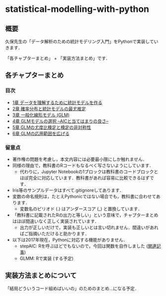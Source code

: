 # statistical-modelling-with-python

## 概要

久保先生の「データ解析のための統計モデリング入門」をPythonで実装していきます．

「各チャプターまとめ」 + 「実装方法まとめ」です．

## 各チャプターまとめ

### 目次

* [1章 データを理解するために統計モデルを作る](各チャプターまとめ/chapter01.ipynb)
* [2章 確率分布と統計モデルの最尤推定](各チャプターまとめ/chapter02.ipynb)
* [3章 一般化線形モデル (GLM)](各チャプターまとめ/chapter03.ipynb)
* [4章 GLMモデルの選択 –AICと当てはまりの良さ–](各チャプターまとめ/chapter04.ipynb)
* [5章 GLMの尤度比検定と検定の非対称性](各チャプターまとめ/chapter05.ipynb)
* [6章 GLMの応用範囲を広げる](各チャプターまとめ/chapter06.ipynb)


### 留意点

* 著作権の問題を考慮し，本文内容には必要最小限にしか触れません．
* 同様の理由で，教科書のRコードもなるべく写さないようにしています．
  * 代わりに，Jupyter Notebookの1ブロックは教科書のコードブロックとほぼ完全に対応しています．教科書があれば容易に比較できるはずです．
* Iris等のサンプルデータはすべて.gitignoreしてあります．
* 変数の命名規則は，たとえPythonicではない場合でも，教科書に合わせてあります．
  * 変数名のピリオド (.) はアンダースコア (_) と置換しています．
* 「教科書に記載されたRの出力と等しい」という意味で，チャプターまとめはほぼ間違いなく正しく実装されています．
  * 出力が正しいだけで，実装も正しいとは言い切れません．間違いがあればご指摘いただけると助かります．
* 以下は2017年現在，Pythonに対応する機能がありません．
  * stepAIC: Rを呼ぶほどでもないので，今回は関数を自作しました ([関連記事](http://mytk0u0.net/step-aic-with-python.html#step-aic-with-python))
  * GLMM: Rで実装 (する予定)

## 実装方法まとめについて

「結局どういうコード組めばいいの」のためのまとめ…になる予定．
